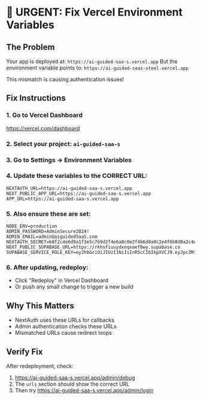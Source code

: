 # 🚨 URGENT: Fix Vercel Environment Variables

## The Problem
Your app is deployed at: `https://ai-guided-saa-s.vercel.app`
But the environment variable points to: `https://ai-guided-saas-steel.vercel.app`

This mismatch is causing authentication issues!

## Fix Instructions

### 1. Go to Vercel Dashboard
https://vercel.com/dashboard

### 2. Select your project: `ai-guided-saa-s`

### 3. Go to Settings → Environment Variables

### 4. Update these variables to the CORRECT URL:

```
NEXTAUTH_URL=https://ai-guided-saa-s.vercel.app
NEXT_PUBLIC_APP_URL=https://ai-guided-saa-s.vercel.app
APP_URL=https://ai-guided-saa-s.vercel.app
```

### 5. Also ensure these are set:
```
NODE_ENV=production
ADMIN_PASSWORD=AdminSecure2024!
ADMIN_EMAIL=admin@aiguidedSaaS.com
NEXTAUTH_SECRET=b8f2c4e6d9a1f3e5c7b9d2f4e6a8c0e2f4b6d8a0c2e4f6b8d0a2c4e6f8b0d2a4
NEXT_PUBLIC_SUPABASE_URL=https://rkhsfiuuydxnqxaefbwy.supabase.co
SUPABASE_SERVICE_ROLE_KEY=eyJhbGciOiJIUzI1NiIsInR5cCI6IkpXVCJ9.eyJpc3MiOiJzdXBhYmFzZSIsInJlZiI6InJraHNmaXV1eWR4bnF4YWVmYnd5Iiwicm9sZSI6InNlcnZpY2Vfcm9sZSIsImlhdCI6MTc1MTQ5OTI0OCwiZXhwIjoyMDY3MDc1MjQ4fQ.CJAgIOBuYlLrkFMDX5e15p9_APKRPkvNEiJoq0qGatg
```

### 6. After updating, redeploy:
- Click "Redeploy" in Vercel Dashboard
- Or push any small change to trigger a new build

## Why This Matters
- NextAuth uses these URLs for callbacks
- Admin authentication checks these URLs
- Mismatched URLs cause redirect loops

## Verify Fix
After redeployment, check:
1. https://ai-guided-saa-s.vercel.app/admin/debug
2. The `urls` section should show the correct URL
3. Then try https://ai-guided-saa-s.vercel.app/admin/login